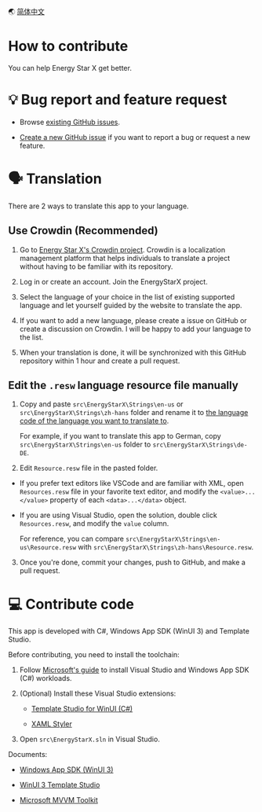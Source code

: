 🌏 [简体中文](./Contributing.zh-hans.md)


# How to contribute

You can help Energy Star X get better.


# 💡 Bug report and feature request

- Browse [existing GitHub issues](https://github.com/JasonWei512/EnergyStarX/issues).

- [Create a new GitHub issue](https://github.com/JasonWei512/EnergyStarX/issues/new/choose) if you want to report a bug or request a new feature.


# 🗣️ Translation

There are 2 ways to translate this app to your language.

## Use Crowdin (Recommended)

1. Go to [Energy Star X's Crowdin project](https://crowdin.com/project/EnergyStarX). Crowdin is a localization management platform that helps individuals to translate a project without having to be familiar with its repository.

2. Log in or create an account. Join the EnergyStarX project.

3. Select the language of your choice in the list of existing supported language and let yourself guided by the website to translate the app.

4. If you want to add a new language, please create a issue on GitHub or create a discussion on Crowdin. I will be happy to add your language to the list.

5. When your translation is done, it will be synchronized with this GitHub repository within 1 hour and create a pull request.


## Edit the `.resw` language resource file manually

1. Copy and paste `src\EnergyStarX\Strings\en-us` or `src\EnergyStarX\Strings\zh-hans` folder and rename it to [the language code of the language you want to translate to](https://learn.microsoft.com/windows/apps/publish/publish-your-app/supported-languages?pivots=store-installer-msix).

   For example, if you want to translate this app to German, copy `src\EnergyStarX\Strings\en-us` folder to `src\EnergyStarX\Strings\de-DE`.

2. Edit `Resource.resw` file in the pasted folder.
   
-  If you prefer text editors like VSCode and are familiar with XML, open `Resources.resw` file in your favorite text editor, and modify the `<value>...</value>` property of each `<data>...</data>` object.

-  If you are using Visual Studio, open the solution, double click `Resources.resw`, and modify the `value` column.
  
   For reference, you can compare `src\EnergyStarX\Strings\en-us\Resource.resw` with `src\EnergyStarX\Strings\zh-hans\Resource.resw`.

3. Once you're done, commit your changes, push to GitHub, and make a pull request.


# 💻 Contribute code

This app is developed with C#, Windows App SDK (WinUI 3) and Template Studio.

Before contributing, you need to install the toolchain:

1. Follow [Microsoft's guide](https://learn.microsoft.com/windows/apps/windows-app-sdk/set-up-your-development-environment) to install Visual Studio and Windows App SDK (C#) workloads.
   
2. (Optional) Install these Visual Studio extensions:
   
   - [Template Studio for WinUI (C#)](https://marketplace.visualstudio.com/items?itemName=TemplateStudio.TemplateStudioForWinUICs)

   - [XAML Styler](https://marketplace.visualstudio.com/items?itemName=TeamXavalon.XAMLStyler)

3. Open `src\EnergyStarX.sln` in Visual Studio.

Documents:

-  [Windows App SDK (WinUI 3)](https://learn.microsoft.com/windows/apps/winui/winui3/)

-  [WinUI 3 Template Studio](https://learn.microsoft.com/windows/apps/winui/winui3/winui-project-templates-in-visual-studio)

-  [Microsoft MVVM Toolkit](https://learn.microsoft.com/en-us/windows/communitytoolkit/mvvm/introduction)